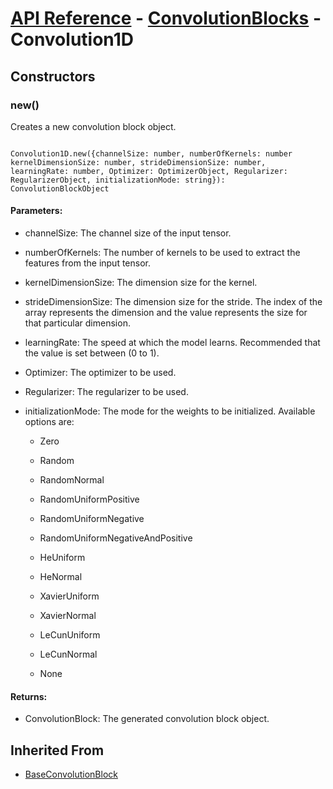 # [API Reference](../../API.md) - [ConvolutionBlocks](../ConvolutionBlocks.md) - Convolution1D

## Constructors

### new()

Creates a new convolution block object.

```

Convolution1D.new({channelSize: number, numberOfKernels: number kernelDimensionSize: number, strideDimensionSize: number, learningRate: number, Optimizer: OptimizerObject, Regularizer: RegularizerObject, initializationMode: string}): ConvolutionBlockObject

```

#### Parameters:

* channelSize: The channel size of the input tensor.

* numberOfKernels: The number of kernels to be used to extract the features from the input tensor.

* kernelDimensionSize: The dimension size for the kernel.

* strideDimensionSize: The dimension size for the stride. The index of the array represents the dimension and the value represents the size for that particular dimension. 

* learningRate: The speed at which the model learns. Recommended that the value is set between (0 to 1).

* Optimizer: The optimizer to be used.

* Regularizer: The regularizer to be used.

* initializationMode: The mode for the weights to be initialized. Available options are:

	* Zero

	* Random

	* RandomNormal

	* RandomUniformPositive

	* RandomUniformNegative

	* RandomUniformNegativeAndPositive

	* HeUniform

	* HeNormal

	* XavierUniform

	* XavierNormal

	* LeCunUniform

	* LeCunNormal
	
	* None

#### Returns:

* ConvolutionBlock: The generated convolution block object.

## Inherited From

* [BaseConvolutionBlock](BaseConvolutionBlock.md)
